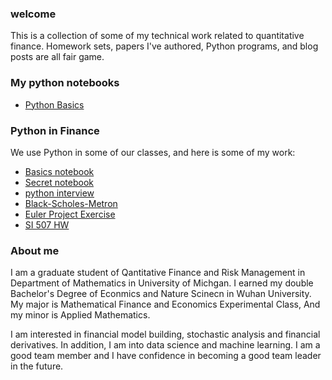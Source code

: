 ### welcome
This is a collection of some of my technical work related to quantitative finance. Homework sets, papers I've authored,  Python programs, and blog posts are all fair game.

### My python notebooks
* [Python Basics](https://github.com/zhoufanyi/qfrm-python/blob/master/python-basics-notebook.ipynb)


### Python in Finance
We use Python in some of our classes, and here is some of my work:
* [Basics notebook](https://github.com/zhoufanyi/qfrm-python/blob/master/python-basics-notebook.ipynb)
* [Secret notebook](https://github.com/pbenson/qfrm-bootcamp/blob/gh-pages/python-templates/python-secret-notebook-empty.ipynb)
* [python interview](https://github.com/zhoufanyi/qfrm-python/blob/master/python-interview-notebook.ipynb)
* [Black-Scholes-Metron](https://github.com/zhoufanyi/qfrm-python/blob/master/finance/python-black-scholes-merton.ipynb)
* [Euler Project Exercise](https://github.com/zhoufanyi/Euler-Project.git)
* [SI 507 HW](https://github.com/zhoufanyi/SI507)

### About me
I am a graduate student of Qantitative Finance and Risk Management in Department of Mathematics in University of Michgan. I earned my double Bachelor's Degree of Econmics and Nature Scinecn in Wuhan University. My major is Mathematical Finance and Economics Experimental Class, And my minor is Applied Mathematics.

I am interested in financial model building, stochastic analysis and financial  derivatives. In addition, I am into data science and machine learning. I am a good team member and I have confidence in becoming a good team leader in the future.
